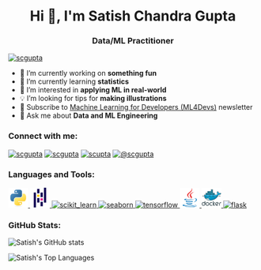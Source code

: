 <h1 align="center">Hi 👋, I'm Satish Chandra Gupta</h1>
<h3 align="center">Data/ML Practitioner</h3>

<p align="left"> <a href="https://twitter.com/scgupta" target="blank"><img src="https://img.shields.io/twitter/follow/scgupta?logo=twitter&style=for-the-badge" alt="scgupta" /></a> </p>

- 🔭 I’m currently working on **something fun**
- 🌱 I’m currently learning **statistics**
- 👀 I’m interested in **applying ML in real-world**
- 💡 I’m looking for tips for **making illustrations**
- 📝 Subscribe to [Machine Learning for Developers (ML4Devs)](https://www.ML4Devs.com/newsletter) newsletter
- 💬 Ask me about **Data and ML Engineering**

<h3 align="left">Connect with me:</h3>
<p align="left">
<a href="https://linkedin.com/in/scgupta" target="blank"><img align="center" src="https://raw.githubusercontent.com/codemaker2015/github-profile-readme-generator/master/src/images/icons/Social/linked-in-alt.svg" alt="scgupta" height="30" width="40" /></a>
<a href="https://twitter.com/scgupta" target="blank"><img align="center" src="https://raw.githubusercontent.com/codemaker2015/github-profile-readme-generator/master/src/images/icons/Social/twitter.svg" alt="scgupta" height="30" width="40" /></a>
<a href="https://kaggle.com/scupta" target="blank"><img align="center" src="https://raw.githubusercontent.com/codemaker2015/github-profile-readme-generator/master/src/images/icons/Social/kaggle.svg" alt="scupta" height="30" width="40" /></a>
<a href="https://medium.com/@scgupta" target="blank"><img align="center" src="https://raw.githubusercontent.com/codemaker2015/github-profile-readme-generator/master/src/images/icons/Social/medium.svg" alt="@scgupta" height="30" width="40" /></a>
</p>

<h3 align="left">Languages and Tools:</h3>
<p align="left">
  <a href="https://www.python.org" target="_blank" rel="noreferrer"> <img src="https://raw.githubusercontent.com/devicons/devicon/master/icons/python/python-original.svg" alt="python" width="40" height="40"/> </a> 
  <a href="https://pandas.pydata.org/" target="_blank" rel="noreferrer"> <img src="https://raw.githubusercontent.com/devicons/devicon/2ae2a900d2f041da66e950e4d48052658d850630/icons/pandas/pandas-original.svg" alt="pandas" width="40" height="40"/> </a> 
  <a href="https://scikit-learn.org/" target="_blank" rel="noreferrer"> <img src="https://upload.wikimedia.org/wikipedia/commons/0/05/Scikit_learn_logo_small.svg" alt="scikit_learn" width="40" height="40"/> </a> 
  <a href="https://seaborn.pydata.org/" target="_blank" rel="noreferrer"> <img src="https://seaborn.pydata.org/_images/logo-mark-lightbg.svg" alt="seaborn" width="40" height="40"/> </a> 
  <a href="https://www.tensorflow.org" target="_blank" rel="noreferrer"> <img src="https://www.vectorlogo.zone/logos/tensorflow/tensorflow-icon.svg" alt="tensorflow" width="40" height="40"/> </a> 
  <a href="https://www.java.com" target="_blank" rel="noreferrer"> <img src="https://raw.githubusercontent.com/devicons/devicon/master/icons/java/java-original.svg" alt="java" width="40" height="40"/> </a> 
  <a href="https://www.docker.com/" target="_blank" rel="noreferrer"> <img src="https://raw.githubusercontent.com/devicons/devicon/master/icons/docker/docker-original-wordmark.svg" alt="docker" width="40" height="40"/> </a> 
  <a href="https://flask.palletsprojects.com/" target="_blank" rel="noreferrer"> <img src="https://www.vectorlogo.zone/logos/pocoo_flask/pocoo_flask-icon.svg" alt="flask" width="40" height="40"/> </a> 
</p>

### GitHub Stats:
![Satish's GitHub stats](https://github-readme-stats.vercel.app/api?username=scgupta&show_icons=true&theme=transparent)

![Satish's Top Languages](https://github-readme-stats.vercel.app/api/top-langs/?username=scgupta&layout=compact&theme=transparent&exclude_repo=scgupta.github.io,ml4devs.github.io)

<!--
<h3 align="left">Support:</h3>
<p><a href="https://www.buymeacoffee.com/scgupta"> <img align="left" src="https://cdn.buymeacoffee.com/buttons/v2/default-yellow.png" height="50" width="210" alt="scgupta" /></a></p><br><br>
-->
